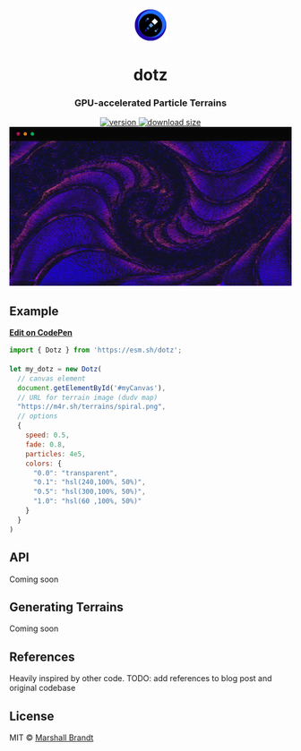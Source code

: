 <div align="center">
  <img src="https://github.com/marshallcb/dotz/raw/main/meta/dotz.png" alt="dotz" width="60" />
</div>

<h1 align="center">dotz</h1>

<h3 align="center">GPU-accelerated Particle Terrains</h3>

<div align="center">
  <a href="https://npmjs.org/package/dotz">
    <img src="https://badgen.now.sh/npm/v/dotz" alt="version" />
  </a>
  <a href="https://bundlephobia.com/result?p=dotz">
    <img src="https://img.badgesize.io/MarshallCB/dotz/main/es.js?compression=brotli&color=1A5" alt="download size" />
  </a>
</div>

<div align="center">
  <img src="https://github.com/marshallcb/dotz/raw/main/meta/demo.gif" alt="dotz demo" width="600" />
</div>

## Example

[**Edit on CodePen**](https://codepen.io/marshallcb/pen/bGwzZNe)
```js
import { Dotz } from 'https://esm.sh/dotz';

let my_dotz = new Dotz(
  // canvas element
  document.getElementById('#myCanvas'),
  // URL for terrain image (dudv map)
  "https://m4r.sh/terrains/spiral.png",
  // options
  { 
    speed: 0.5,
    fade: 0.8,
    particles: 4e5,
    colors: {
      "0.0": "transparent",
      "0.1": "hsl(240,100%, 50%)",
      "0.5": "hsl(300,100%, 50%)",
      "1.0": "hsl(60 ,100%, 50%)"
    }
  }
)
```

## API

Coming soon

## Generating Terrains

Coming soon

## References

Heavily inspired by other code. TODO: add references to blog post and original codebase

## License

MIT © [Marshall Brandt](https://m4r.sh)
